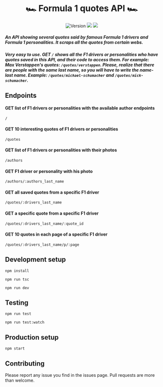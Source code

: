 <div align="center">
<h1>🏎 Formula 1 quotes API 🏎</h1>

<p>
<img alt="Version" src="https://img.shields.io/badge/version-0.7.0-greenyellow.svg"/>
<img src="https://img.shields.io/badge/npm-%3E%3D8.5.0-blue.svg"/>
<img src="https://img.shields.io/badge/node-%3E%3D16.14.2-blue.svg"/>
</p>
</div>

##### An API showing several quotes said by famous Formula 1 drivers and Formula 1 personalities. It scraps all the quotes from certain webs.

##### Very easy to use. GET ```/``` shows all the F1 drivers or personalities who have quotes saved in this API, and their code to access them. For example: Max Verstappen's quotes: ```/quotes/verstappen```. Please, realize that there are people with the same last name, so you will have to write the name-last name. Example: `/quotes/michael-schumacher` and `/quotes/mick-schumacher`.

## Endpoints
#### GET list of F1 drivers or personalities with the available author endpoints
```
/
```

#### GET 10 interesting quotes of F1 drivers or personalities
```
/quotes
```

#### GET list of F1 drivers or personalities with their photos
```
/authors
```

#### GET F1 driver or personality with his photo
```
/authors/:authors_last_name
```

#### GET all saved quotes from a specific F1 driver
```
/quotes/:drivers_last_name
```

#### GET a specific quote from a specific F1 driver 
```
/quotes/:drivers_last_name/:quote_id
```

#### GET 10 quotes in each page of a specific F1 driver
```
/quotes/:drivers_last_name/p/:page
```
  

## Development setup
`npm install`

`npm run tsc`

`npm run dev`

## Testing
`npm run test`

`npm run test:watch`

## Production setup
`npm start`

## Contributing
Please report any issue you find in the issues page. Pull requests are more than welcome.
